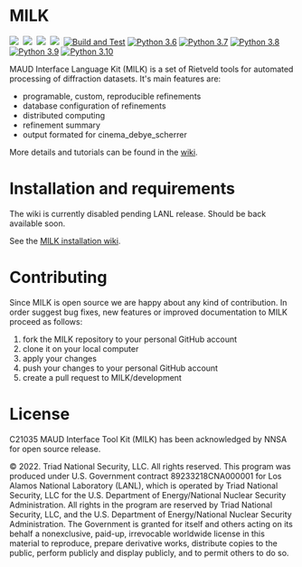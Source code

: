 MILK
====
![](https://img.shields.io/github/languages/top/lanl/MILK)&nbsp;
![](https://img.shields.io/github/v/release/lanl/MILK)&nbsp;
![](https://img.shields.io/github/repo-size/lanl/MILK)&nbsp;
![](https://img.shields.io/github/contributors/lanl/MILK)&nbsp;
[![Build and Test](https://github.com/lanl/MILK/actions/workflows/build.yml/badge.svg)](https://github.com/lanl/MILK/actions/workflows/build.yml)
[![Python 3.6](https://github.com/lanl/MILK/actions/workflows/buildPy3_6.yml/badge.svg)](https://github.com/lanl/MILK/actions/workflows/buildPy3_6.yml)
[![Python 3.7](https://github.com/lanl/MILK/actions/workflows/buildPy3_7.yml/badge.svg)](https://github.com/lanl/MILK/actions/workflows/buildPy3_7.yml)
[![Python 3.8](https://github.com/lanl/MILK/actions/workflows/buildPy3_8.yml/badge.svg)](https://github.com/lanl/MILK/actions/workflows/buildPy3_8.yml)
[![Python 3.9](https://github.com/lanl/MILK/actions/workflows/buildPy3_9.yml/badge.svg)](https://github.com/lanl/MILK/actions/workflows/buildPy3_9.yml)
[![Python 3.10](https://github.com/lanl/MILK/actions/workflows/buildPy3_10.yml/badge.svg)](https://github.com/lanl/MILK/actions/workflows/buildPy3_10.yml)

MAUD Interface Language Kit (MILK) is a set of Rietveld tools for automated processing of diffraction datasets. It's main features are:

* programable, custom, reproducible refinements
* database configuration of refinements
* distributed computing
* refinement summary 
* output formated for cinema_debye_scherrer 

More details and tutorials can be found in the [wiki](https://github.com/lanl/MILK/wiki).

Installation and requirements
=============================

The wiki is currently disabled pending LANL release. Should be back available soon.

See the [MILK installation wiki](https://github.com/lanl/MILK/wiki/Installation-Overview).

Contributing
============

Since MILK is open source we are happy about any kind of contribution. In
order suggest bug fixes, new features or improved documentation to MILK
proceed as follows:

1. fork the MILK repository to your personal GitHub account
2. clone it on your local computer
3. apply your changes
4. push your changes to your personal GitHub account
5. create a pull request to MILK/development

License
=======

C21035 MAUD Interface Tool Kit (MILK) has been acknowledged by NNSA for open source release.

© 2022. Triad National Security, LLC. All rights reserved.
This program was produced under U.S. Government contract 89233218CNA000001 for Los Alamos
National Laboratory (LANL), which is operated by Triad National Security, LLC for the U.S.
Department of Energy/National Nuclear Security Administration. All rights in the program are
reserved by Triad National Security, LLC, and the U.S. Department of Energy/National Nuclear
Security Administration. The Government is granted for itself and others acting on its behalf a
nonexclusive, paid-up, irrevocable worldwide license in this material to reproduce, prepare
derivative works, distribute copies to the public, perform publicly and display publicly, and to permit
others to do so.

